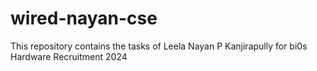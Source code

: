 # wired-nayan-cse
This repository contains the tasks of Leela Nayan P Kanjirapully for bi0s Hardware Recruitment 2024

